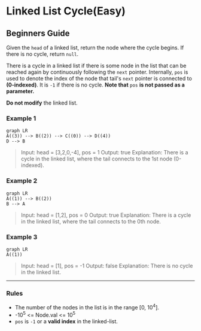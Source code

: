 # Linked List Cycle(Easy)

## Beginners Guide

Given the `head` of a linked list, return the node where the cycle begins. If there is no cycle, return `null`.

There is a cycle in a linked list if there is some node in the list that can be reached again by continuously following the `next` pointer. Internally, `pos` is used to denote the index of the node that tail's `next` pointer is connected to **(0-indexed)**. It is `-1` if there is no cycle. **Note that** `pos` **is not passed as a parameter.**

**Do not modify** the linked list.

### Example 1

```mermaid
graph LR
A((3)) --> B((2)) --> C((0)) --> D((4))
D --> B
```

> Input: head = [3,2,0,-4], pos = 1
Output: true
Explanation: There is a cycle in the linked list, where the tail connects to the 1st node (0-indexed).

### Example 2

```mermaid
graph LR
A((1)) --> B((2))
B --> A
```

> Input: head = [1,2], pos = 0
Output: true
Explanation: There is a cycle in the linked list, where the tail connects to the 0th node.

### Example 3

```mermaid
graph LR
A((1))
```

> Input: head = [1], pos = -1
Output: false
Explanation: There is no cycle in the linked list.

---

### Rules

* The number of the nodes in the list is in the range [0, 10$^4$].
* -10$^5$ <= Node.val <= 10$^5$
* `pos` is `-1` or a **valid index** in the linked-list.

